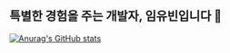 ## 특별한 경험을 주는 개발자, 임유빈입니다 👋

[![Anurag's GitHub stats](https://github-readme-stats.vercel.app/api?username=yubin425)](https://github.com/anuraghazra/github-readme-stats)

<!--
**yubin425/yubin425** is a ✨ _special_ ✨ repository because its `README.md` (this file) appears on your GitHub profile.

Here are some ideas to get you started:

- 🔭 I’m currently working on ...
- 🌱 I’m currently learning ...
- 👯 I’m looking to collaborate on ...
- 🤔 I’m looking for help with ...
- 💬 Ask me about ...
- 📫 How to reach me: ...
- 😄 Pronouns: ...
- ⚡ Fun fact: ...
-->
